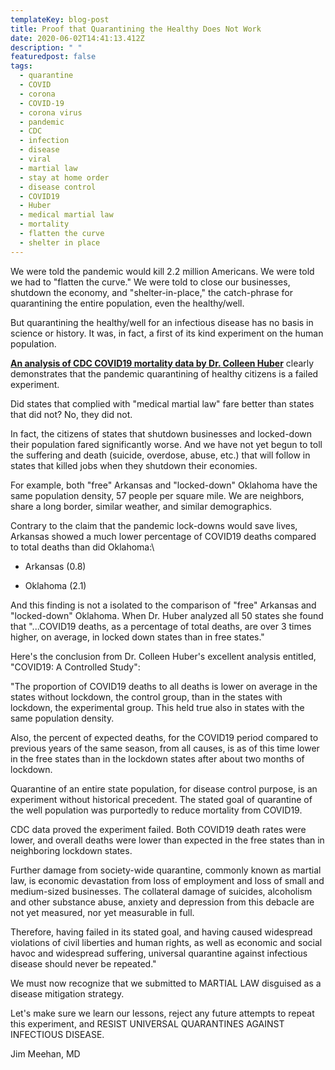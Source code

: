 ```yaml
---
templateKey: blog-post
title: Proof that Quarantining the Healthy Does Not Work
date: 2020-06-02T14:41:13.412Z
description: " "
featuredpost: false
tags:
  - quarantine
  - COVID
  - corona
  - COVID-19
  - corona virus
  - pandemic
  - CDC
  - infection
  - disease
  - viral
  - martial law
  - stay at home order
  - disease control
  - COVID19
  - Huber
  - medical martial law
  - mortality
  - flatten the curve
  - shelter in place
---
```

<!--StartFragment-->

We were told the pandemic would kill 2.2 million Americans. We were told we had to "flatten the curve." We were told to close our businesses, shutdown the economy, and "shelter-in-place," the catch-phrase for quarantining the entire population, even the healthy/well.

But quarantining the healthy/well for an infectious disease has no basis in science or history. It was, in fact, a first of its kind experiment on the human population.

<!--StartFragment-->

**[An analysis of CDC COVID19 mortality data by Dr. Colleen Huber](https://colleenhuber.com/covid19-a-controlled-study/?fbclid=IwAR0jItYayApXRMJ9X8yP_cVpFBvJA95iwXiVIDUu8DX3rZQgXHhJqvc8Ch0)** clearly demonstrates that the pandemic quarantining of healthy citizens is a failed experiment.

Did states that complied with "medical martial law" fare better than states that did not? No, they did not.

In fact, the citizens of states that shutdown businesses and locked-down their population fared significantly worse. And we have not yet begun to toll the suffering and death (suicide, overdose, abuse, etc.) that will follow in states that killed jobs when they shutdown their economies.

For example, both "free" Arkansas and "locked-down" Oklahoma have the same population density, 57 people per square mile. We are neighbors, share a long border, similar weather, and similar demographics.

Contrary to the claim that the pandemic lock-downs would save lives, Arkansas showed a much lower percentage of COVID19 deaths compared to total deaths than did Oklahoma:\
- Arkansas (0.8)

* Oklahoma (2.1)

And this finding is not a isolated to the comparison of "free" Arkansas and "locked-down" Oklahoma. When Dr. Huber analyzed all 50 states she found that "...COVID19 deaths, as a percentage of total deaths, are over 3 times higher, on average, in locked down states than in free states."

Here's the conclusion from Dr. Colleen Huber's excellent analysis entitled, "COVID19: A Controlled Study":

"The proportion of COVID19 deaths to all deaths is lower on average in the states without lockdown, the control group, than in the states with lockdown, the experimental group. This held true also in states with the same population density.

Also, the percent of expected deaths, for the COVID19 period compared to previous years of the same season, from all causes, is as of this time lower in the free states than in the lockdown states after about two months of lockdown.

Quarantine of an entire state population, for disease control purpose, is an experiment without historical precedent. The stated goal of quarantine of the well population was purportedly to reduce mortality from COVID19.

CDC data proved the experiment failed. Both COVID19 death rates were lower, and overall deaths were lower than expected in the free states than in neighboring lockdown states.

Further damage from society-wide quarantine, commonly known as martial law, is economic devastation from loss of employment and loss of small and medium-sized businesses. The collateral damage of suicides, alcoholism and other substance abuse, anxiety and depression from this debacle are not yet measured, nor yet measurable in full.

Therefore, having failed in its stated goal, and having caused widespread violations of civil liberties and human rights, as well as economic and social havoc and widespread suffering, universal quarantine against infectious disease should never be repeated."

We must now recognize that we submitted to MARTIAL LAW disguised as a disease mitigation strategy.

Let's make sure we learn our lessons, reject any future attempts to repeat this experiment, and RESIST UNIVERSAL QUARANTINES AGAINST INFECTIOUS DISEASE.

Jim Meehan, MD

<!--EndFragment-->
